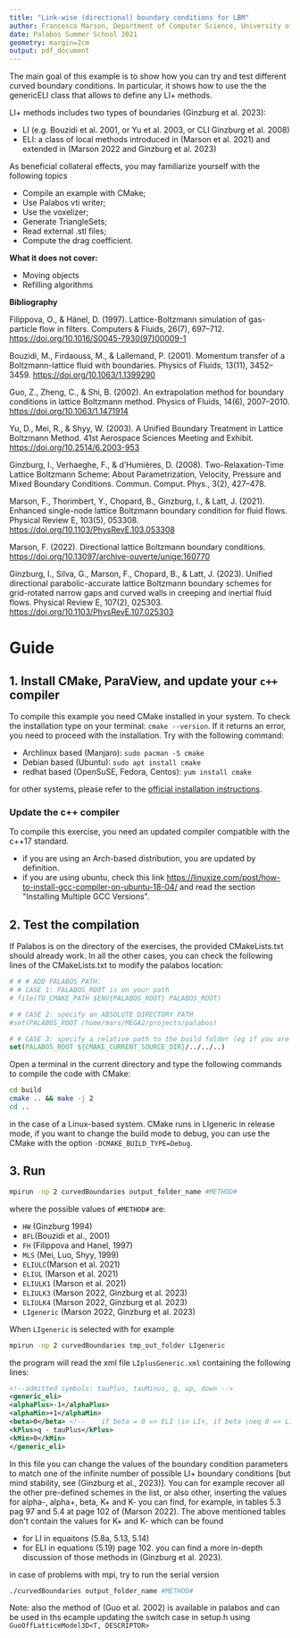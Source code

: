 ```yaml
---
title: "Link-wise (directional) boundary conditions for LBM"
author: Francesco Marson, Department of Computer Science, University of Geneva
date: Palabos Summer School 2021
geometry: margin=2cm
output: pdf_document
---
```


The main goal of this example is to show how you can try and test different curved boundary conditions.
In particular, it shows how to use the the genericELI class that allows to define any LI+ methods.

LI+ methods includes two types of boundaries (Ginzburg et al. 2023):
* LI (e.g. Bouzidi et al. 2001, or Yu et al. 2003, or CLI Ginzburg et al. 2008)
* ELI: a class of local methods introduced in (Marson et al. 2021) and extended in (Marson 2022 and Ginzburg et al. 2023)

As beneficial collateral effects, you may familiarize yourself with the following topics

* Compile an example with CMake;
* Use Palabos vti writer;
* Use the voxelizer;
* Generate TriangleSets;
* Read external .stl files;
* Compute the drag coefficient.

**What it does not cover:**

* Moving objects
* Refilling algorithms

**Bibliography**

Filippova, O., & Hänel, D. (1997). Lattice-Boltzmann simulation of gas-particle flow in filters. Computers & Fluids, 26(7), 697–712. https://doi.org/10.1016/S0045-7930(97)00009-1

Bouzidi, M., Firdaouss, M., & Lallemand, P. (2001). Momentum transfer of a Boltzmann-lattice fluid with boundaries. Physics of Fluids, 13(11), 3452–3459. https://doi.org/10.1063/1.1399290

Guo, Z., Zheng, C., & Shi, B. (2002). An extrapolation method for boundary conditions in lattice Boltzmann method. Physics of Fluids, 14(6), 2007–2010. https://doi.org/10.1063/1.1471914


Yu, D., Mei, R., & Shyy, W. (2003). A Unified Boundary Treatment in Lattice Boltzmann Method. 41st Aerospace Sciences Meeting and Exhibit. https://doi.org/10.2514/6.2003-953

Ginzburg, I., Verhaeghe, F., & d’Humières, D. (2008). Two-Relaxation-Time Lattice Boltzmann Scheme: About Parametrization, Velocity, Pressure and Mixed Boundary Conditions. Commun. Comput. Phys., 3(2), 427–478.

Marson, F., Thorimbert, Y., Chopard, B., Ginzburg, I., & Latt, J. (2021). Enhanced single-node lattice Boltzmann boundary condition for fluid flows. Physical Review E, 103(5), 053308. https://doi.org/10.1103/PhysRevE.103.053308

Marson, F. (2022). Directional lattice Boltzmann boundary conditions. https://doi.org/10.13097/archive-ouverte/unige:160770

Ginzburg, I., Silva, G., Marson, F., Chopard, B., & Latt, J. (2023). Unified directional parabolic-accurate lattice Boltzmann boundary schemes for grid-rotated narrow gaps and curved walls in creeping and inertial fluid flows. Physical Review E, 107(2), 025303. https://doi.org/10.1103/PhysRevE.107.025303



# Guide

## 1. Install CMake, ParaView, and update your `c++` compiler

To compile this example you need CMake installed in your system. To check the installation type on your
terminal: `cmake --version`. If it returns an error, you need to proceed with the installation. Try with the following
command:

* Archlinux based (Manjaro): `sudo pacman -S cmake`
* Debian based (Ubuntu): `sudo apt install cmake`
* redhat based (OpenSuSE, Fedora, Centos): `yum install cmake`

for other systems, please refer to the [official installation instructions](https://cmake.org/install/).

### Update the c++ compiler

To compile this exercise, you need an updated compiler compatible with the c++17 standard.

* if you are using an Arch-based distribution, you are updated by definition.
* if you are using ubuntu, check this link https://linuxize.com/post/how-to-install-gcc-compiler-on-ubuntu-18-04/ and read the section "Installing Multiple GCC Versions".

## 2. Test the compilation

If Palabos is on the directory of the exercises, the provided CMakeLists.txt should already work. In all the other
cases, you can check the following lines of the CMakeLists.txt to modify the palabos location:

```cmake
# # # ADD PALABOS PATH:
# # CASE 1: PALABOS_ROOT is on your path
# file(TO_CMAKE_PATH $ENV{PALABOS_ROOT} PALABOS_ROOT)

# # CASE 2: specify an ABSOLUTE DIRECTORY PATH
#set(PALABOS_ROOT /home/mars/MEGA2/projects/palabos)

# # CASE 3: specify a relative path to the build folder (eg if you are in the showCases folder)
set(PALABOS_ROOT ${CMAKE_CURRENT_SOURCE_DIR}/../../..)
```

Open a terminal in the current directory and type the following commands to compile the code with CMake:

```bash
cd build
cmake .. && make -j 2
cd ..
```

in the case of a Linux-based system. CMake runs in LIgeneric in release mode, if you want to change the build mode to
debug, you can use the CMake with the option `-DCMAKE_BUILD_TYPE=Debug`.

## 3. Run 
```bash
mpirun -np 2 curvedBoundaries output_folder_name #METHOD#
```
where the possible values of `#METHOD#` are:
* `HW` (Ginzburg 1994)
* `BFL`(Bouzidi et al., 2001)
* `FH` (Filippova and Hanel, 1997)
* `MLS` (Mei, Luo, Shyy, 1999)
* `ELIULC`(Marson et al. 2021)
* `ELIUL` (Marson et al. 2021)
* `ELIULK1` (Marson et al. 2021)
* `ELIULK3` (Marson 2022, Ginzburg et al. 2023)
* `ELIULK4` (Marson 2022, Ginzburg et al. 2023)
* `LIgeneric` (Marson 2022, Ginzburg et al. 2023)

When `LIgeneric` is selected with for example 
```bash
mpirun -np 2 curvedBoundaries tmp_out_folder LIgeneric
```
the program will read the xml file `LIplusGeneric.xml` containing the following lines:
```xml
<!--admitted symbols: tauPlus, tauMinus, q, up, down -->
<generic_eli>
<alphaPlus>-1</alphaPlus>
<alphaMin>+1</alphaMin>
<beta>0</beta> <!--    if beta = 0 => ELI \in LI+, if beta \neq 0 => LI+-->
<kPlus>q - tauPlus</kPlus>
<kMin>0</kMin>
</generic_eli>
```
In this file you can change the values of the boundary condition parameters to match one of the infinite number of possible LI+ boundary conditions [but mind stability, see (Ginzburg et al., 2023)]. You can for example recover all the other pre-defined schemes in the list, or also other, inserting the values for alpha-, alpha+, beta, K+ and K- you can find, for example, in tables 5.3 pag 97 and 5.4 at page 102 of (Marson 2022). The above mentioned tables don't contain the values for K+ and K- which can be found 
* for LI in equaitons (5.8a, 5.13, 5.14)
* for ELI in equations (5.19) page 102.
you can find a more in-depth discussion of those methods in (Ginzburg et al. 2023).

in case of problems with mpi, try to run the serial version
```bash
./curvedBoundaries output_folder_name #METHOD#
```
Note: also the method of (Guo et al. 2002) is available in palabos and can be used in ths ecample updating the switch case in setup.h using `GuoOffLatticeModel3D<T, DESCRIPTOR>`
